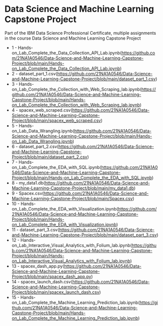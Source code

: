 # Data Science and Machine Learning Capstone Project

Part of the IBM Data Science Professional Certificate, multiple assignments in the course Data Science and Machine Learning Capstone Project

* 1 - Hands-on_Lab_Complete_the_Data_Collection_API_Lab.ipynb(https://github.com/21NA1A0546/Data-Science-and-Machine-Learning-Capstone-Project/blob/main/Hands-on_Lab_Complete_the_Data_Collection_API_Lab.ipynb)
* 2 - dataset_part_1.csv(https://github.com/21NA1A0546/Data-Science-and-Machine-Learning-Capstone-Project/blob/main/dataset_part_1.csv)
* 3 - Hands-on_Lab_Complete_the_Collection_with_Web_Scraping_lab.ipynb(https://github.com/21NA1A0546/Data-Science-and-Machine-Learning-Capstone-Project/blob/main/Hands-on_Lab_Complete_the_Collection_with_Web_Scraping_lab.ipynb)
* 4 - spacex_web_scraped.csv(https://github.com/21NA1A0546/Data-Science-and-Machine-Learning-Capstone-Project/blob/main/spacex_web_scraped.csv)
* 5 - Hands-on_Lab_Data_Wrangling.ipynb(https://github.com/21NA1A0546/Data-Science-and-Machine-Learning-Capstone-Project/blob/main/Hands-on_Lab_Data_Wrangling.ipynb)
* 6 - dataset_part_2.csv(https://github.com/21NA1A0546/Data-Science-and-Machine-Learning-Capstone-Project/blob/main/dataset_part_2.csv)
* 7 - Hands-on_Lab_Complete_the_EDA_with_SQL.ipynb(https://github.com/21NA1A0546/Data-Science-and-Machine-Learning-Capstone-Project/blob/main/Hands-on_Lab_Complete_the_EDA_with_SQL.ipynb)
* 8 - my_data1.db(https://github.com/21NA1A0546/Data-Science-and-Machine-Learning-Capstone-Project/blob/main/my_data1.db)
* 9 - Spacex.csv(https://github.com/21NA1A0546/Data-Science-and-Machine-Learning-Capstone-Project/blob/main/Spacex.csv)
* 10 - Hands-on_Lab_Complete_the_EDA_with_Visualization.ipynb(https://github.com/21NA1A0546/Data-Science-and-Machine-Learning-Capstone-Project/blob/main/Hands-on_Lab_Complete_the_EDA_with_Visualization.ipynb)
* 11 - dataset_part_3.csv(https://github.com/21NA1A0546/Data-Science-and-Machine-Learning-Capstone-Project/blob/main/dataset_part_3.csv)
* 12 - Hands-on_Lab_Interactive_Visual_Analytics_with_Folium_lab.ipynb(https://github.com/21NA1A0546/Data-Science-and-Machine-Learning-Capstone-Project/blob/main/Hands-on_Lab_Interactive_Visual_Analytics_with_Folium_lab.ipynb)
* 13 - spacex_dash_app.py(https://github.com/21NA1A0546/Data-Science-and-Machine-Learning-Capstone-Project/blob/main/spacex_dash_app.py)
* 14 - spacex_launch_dash.csv(https://github.com/21NA1A0546/Data-Science-and-Machine-Learning-Capstone-Project/blob/main/spacex_launch_dash.csv)
* 15 - Hands-on_Lab_Complete_the_Machine_Learning_Prediction_lab.ipynb(https://github.com/21NA1A0546/Data-Science-and-Machine-Learning-Capstone-Project/blob/main/Hands-on_Lab_Complete_the_Machine_Learning_Prediction_lab.ipynb)
